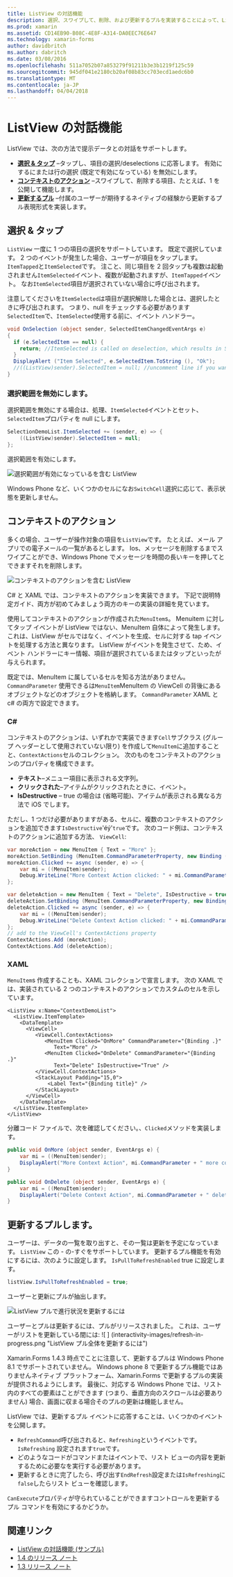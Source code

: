 ```yaml
---
title: ListView の対話機能
description: 選択、スワイプして、削除、および更新するプルを実装することによって、ListView に対話機能を追加します。
ms.prod: xamarin
ms.assetid: CD14EB90-B08C-4E8F-A314-DA0EEC76E647
ms.technology: xamarin-forms
author: davidbritch
ms.author: dabritch
ms.date: 03/08/2016
ms.openlocfilehash: 511a7052b07a853279f91211b3e3b1219f125c59
ms.sourcegitcommit: 945df041e2180cb20af08b83cc703ecd1aedc6b0
ms.translationtype: MT
ms.contentlocale: ja-JP
ms.lasthandoff: 04/04/2018
---
```

# <a name="listview-interactivity"></a>ListView の対話機能

ListView では、次の方法で提示データとの対話をサポートします。

- [**選択 & タップ**](#selectiontaps) &ndash;タップし、項目の選択/deselections に応答します。 有効にするにまたは行の選択 (既定で有効になっている) を無効にします。
- [**コンテキストのアクション**](#Context_Actions) &ndash;スワイプして、削除する項目、たとえば、1 を公開して機能します。
- [**更新するプル**](#Pull_to_Refresh) &ndash;付属のユーザーが期待するネイティブの経験から更新するプル表現形式を実装します。

<a name="selectiontaps" />

## <a name="selection--taps"></a>選択 & タップ
`ListView` 一度に 1 つの項目の選択をサポートしています。 既定で選択しています。 2 つのイベントが発生した場合、ユーザーが項目をタップします。`ItemTapped`と`ItemSelected`です。 注こと、同じ項目を 2 回タップも複数は起動されません`ItemSelected`イベント、複数が起動されますが、`ItemTapped`イベント。 なお`ItemSelected`項目が選択されていない場合に呼び出されます。

注意してくださいを`ItemSelected`は項目が選択解除した場合とは、選択したときに呼び出されます。 つまり、null をチェックする必要があります`SelectedItem`で、`ItemSelected`使用する前に、イベント ハンドラー。

```csharp
void OnSelection (object sender, SelectedItemChangedEventArgs e)
{
  if (e.SelectedItem == null) {
    return; //ItemSelected is called on deselection, which results in SelectedItem being set to null
  }
  DisplayAlert ("Item Selected", e.SelectedItem.ToString (), "Ok");
  //((ListView)sender).SelectedItem = null; //uncomment line if you want to disable the visual selection state.
}
```

### <a name="disabling-selection"></a>選択範囲を無効にします。

選択範囲を無効にする場合は、処理、`ItemSelected`イベントとセット、`SelectedItem`プロパティを null にします。

```csharp
SelectionDemoList.ItemSelected += (sender, e) => {
    ((ListView)sender).SelectedItem = null;
};
```

選択範囲を有効にします。

![](interactivity-images/selection-default.png "選択範囲が有効になっているを含む ListView")

Windows Phone など、いくつかのセルになお`SwitchCell`選択に応じて、表示状態を更新しません。

<a name="Context_Actions" />

## <a name="context-actions"></a>コンテキストのアクション
多くの場合、ユーザーが操作対象の項目を`ListView`です。 たとえば、メール アプリでの電子メールの一覧があるとします。 Ios、メッセージを削除するまでスワイプことができ、Windows Phone でメッセージを時間の長いキーを押してとできますそれを削除します。

![](interactivity-images/context-default.png "コンテキストのアクションを含む ListView")

C# と XAML では、コンテキストのアクションを実装できます。 下記で説明特定ガイド、両方が初めてみましょう両方のキーの実装の詳細を見ています。

使用してコンテキストのアクションが作成された`MenuItem`s。 Menuitem に対してタップ イベントが ListView ではない、MenuItem 自体によって発生します。 これは、ListView がセルではなく、イベントを生成、セルに対する tap イベントを処理する方法と異なります。 ListView がイベントを発生させて、ため、イベント ハンドラーにキー情報、項目が選択されているまたはタップといったが与えられます。

既定では、MenuItem に属しているセルを知る方法がありません。 `CommandParameter` 使用できるは`MenuItem`MenuItem の ViewCell の背後にあるオブジェクトなどのオブジェクトを格納します。 `CommandParameter` XAML と c# の両方で設定できます。

### <a name="c"></a>C#  

コンテキストのアクションは、いずれかで実装できます`Cell`サブクラス (グループ ヘッダーとして使用されていない限り) を作成して`MenuItem`に追加することと、`ContextActions`セルのコレクション。 次のものをコンテキストのアクションのプロパティを構成できます。

* **テキスト**&ndash;メニュー項目に表示される文字列。
* **クリックされた**&ndash;アイテムがクリックされたときに、イベント。
* **IsDestructive** &ndash; true の場合は (省略可能)、アイテムが表示される異なる方法で iOS でします。

ただし、1 つだけ必要がありますがある、セルに、複数のコンテキストのアクションを追加できます`IsDestructive`'éý'`true`です。 次のコード例は、コンテキストのアクションに追加する方法、 `ViewCell`:

```csharp
var moreAction = new MenuItem { Text = "More" };
moreAction.SetBinding (MenuItem.CommandParameterProperty, new Binding ("."));
moreAction.Clicked += async (sender, e) => {
    var mi = ((MenuItem)sender);
    Debug.WriteLine("More Context Action clicked: " + mi.CommandParameter);
};

var deleteAction = new MenuItem { Text = "Delete", IsDestructive = true }; // red background
deleteAction.SetBinding (MenuItem.CommandParameterProperty, new Binding ("."));
deleteAction.Clicked += async (sender, e) => {
    var mi = ((MenuItem)sender);
    Debug.WriteLine("Delete Context Action clicked: " + mi.CommandParameter);
};
// add to the ViewCell's ContextActions property
ContextActions.Add (moreAction);
ContextActions.Add (deleteAction);
```

### <a name="xaml"></a>XAML

`MenuItem`s 作成することも、XAML コレクションで宣言します。 次の XAML では、実装されている 2 つのコンテキストのアクションでカスタムのセルを示しています。

```xaml
<ListView x:Name="ContextDemoList">
  <ListView.ItemTemplate>
    <DataTemplate>
      <ViewCell>
         <ViewCell.ContextActions>
            <MenuItem Clicked="OnMore" CommandParameter="{Binding .}"
               Text="More" />
            <MenuItem Clicked="OnDelete" CommandParameter="{Binding .}"
               Text="Delete" IsDestructive="True" />
         </ViewCell.ContextActions>
         <StackLayout Padding="15,0">
             <Label Text="{Binding title}" />
         </StackLayout>
      </ViewCell>
    </DataTemplate>
  </ListView.ItemTemplate>
</ListView>
```

分離コード ファイルで、次を確認してください。、`Clicked`メソッドを実装します。

```csharp
public void OnMore (object sender, EventArgs e) {
    var mi = ((MenuItem)sender);
    DisplayAlert("More Context Action", mi.CommandParameter + " more context action", "OK");
}

public void OnDelete (object sender, EventArgs e) {
    var mi = ((MenuItem)sender);
    DisplayAlert("Delete Context Action", mi.CommandParameter + " delete context action", "OK");
}
```

<a name="Pull_to_Refresh" />

## <a name="pull-to-refresh"></a>更新するプルします。
ユーザーは、データの一覧を取り出すと、その一覧は更新を予定になっています。 `ListView` この - の-すぐをサポートしています。 更新するプル機能を有効にするには、次のように設定します。 `IsPullToRefreshEnabled` true に設定します。

```csharp
listView.IsPullToRefreshEnabled = true;
```

ユーザーと更新にプルが抽出します。

![](interactivity-images/refresh-start.png "ListView プルで進行状況を更新するには")

ユーザーとプルは更新するには、プルがリリースされました。 これは、ユーザーがリストを更新している間には: ![ ] (interactivity-images/refresh-in-progress.png "ListView プル全体を更新するには")

Xamarin.Forms 1.4.3 時点でことに注意して、更新するプルは Windows Phone 8.1 でサポートされていません。 Windows phone 8 で更新するプル機能ではありませんネイティブ プラットフォーム、Xamarin.Forms で更新するプルの実装が提供されるようにします。 最後に、対応する Windows Phone では、リスト内のすべての要素はことができます (つまり、垂直方向のスクロールは必要ありません) 場合、画面に収まる場合そのプルの更新は機能しません。

ListView では、更新するプル イベントに応答することは、いくつかのイベントを公開します。

-  `RefreshCommand`呼び出されると、`Refreshing`というイベントです。 `IsRefreshing` 設定されます`true`です。
-  どのようなコードがコマンドまたはイベントで、リスト ビューの内容を更新するために必要なを実行する必要があります。
-  更新するときに完了したら、呼び出す`EndRefresh`設定または`IsRefreshing`に`false`したらリスト ビューを確認します。

`CanExecute`プロパティが守られていることができますコントロールを更新するプル コマンドを有効にするかどうか。



## <a name="related-links"></a>関連リンク

- [ListView の対話機能 (サンプル)](https://developer.xamarin.com/samples/xamarin-forms/UserInterface/ListView/interactivity)
- [1.4 のリリース ノート](http://forums.xamarin.com/discussion/35451/xamarin-forms-1-4-0-released/)
- [1.3 リリース ノート](http://forums.xamarin.com/discussion/29934/xamarin-forms-1-3-0-released/)
